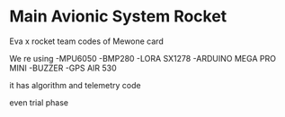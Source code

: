 # Main Avionic System Rocket
Eva x rocket team codes of Mewone card 

We re using 
-MPU6050
-BMP280
-LORA SX1278
-ARDUINO MEGA PRO MINI
-BUZZER
-GPS AIR 530


it has algorithm and telemetry code 

even trial phase



